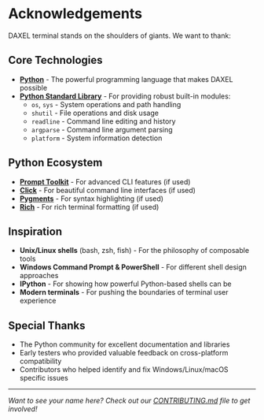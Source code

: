 # Acknowledgements

DAXEL terminal stands on the shoulders of giants. We want to thank:

## Core Technologies

- **[Python](https://www.python.org/)** - The powerful programming language that makes DAXEL possible
- **[Python Standard Library](https://docs.python.org/3/library/)** - For providing robust built-in modules:
  - `os`, `sys` - System operations and path handling
  - `shutil` - File operations and disk usage
  - `readline` - Command line editing and history
  - `argparse` - Command line argument parsing
  - `platform` - System information detection

## Python Ecosystem

- **[Prompt Toolkit](https://github.com/prompt-toolkit/python-prompt-toolkit)** - For advanced CLI features (if used)
- **[Click](https://click.palletsprojects.com/)** - For beautiful command line interfaces (if used)
- **[Pygments](https://pygments.org/)** - For syntax highlighting (if used)
- **[Rich](https://github.com/Textualize/rich)** - For rich terminal formatting (if used)

## Inspiration

- **Unix/Linux shells** (bash, zsh, fish) - For the philosophy of composable tools
- **Windows Command Prompt & PowerShell** - For different shell design approaches
- **IPython** - For showing how powerful Python-based shells can be
- **Modern terminals** - For pushing the boundaries of terminal user experience

## Special Thanks

- The Python community for excellent documentation and libraries
- Early testers who provided valuable feedback on cross-platform compatibility
- Contributors who helped identify and fix Windows/Linux/macOS specific issues

---

*Want to see your name here? Check out our [CONTRIBUTING.md](CONTRIBUTING.md) file to get involved!*
